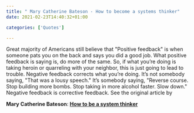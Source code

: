 ```yaml
---
title: " Mary Catherine Bateson - How to become a systems thinker"
date: 2021-02-23T14:40:32+01:00

categories: ['Quotes']

---
```

Great majority of Americans still believe that "Positive feedback" is when someone pats you on the back 
and says you did a good job. What positive feedback is saying is, do more of the same. 
So, if what you’re doing is taking heroin or quarreling with your neighbor, this is just going 
to lead to trouble. Negative feedback corrects what you’re doing. It’s not somebody saying, 
"That was a lousy speech." It’s somebody saying, "Reverse course. Stop building more bombs. 
Stop taking in more alcohol faster. Slow down." Negative feedback is corrective feedback.
See the original article by

__Mary Catherine Bateson__: 
[__How to be a system thinker__](https://www.edge.org/conversation/mary_catherine_bateson-how-to-be-a-systems-thinker) 